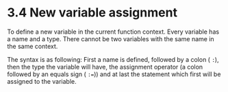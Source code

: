 # 3.4 New variable assignment

<code-block lang="BNF" src="definitions.bnf" include-lines="34"></code-block>

To define a new variable in the current function context. Every variable has a name and a type. There cannot be two variables with the same name in the same context.

The syntax is as following: First a name is defined, followed by a colon (
`:`), then the type the variable will have, the assignment operator (a colon followed by an equals sign (
`:=`)) and at last the statement which first will be assigned to the variable.